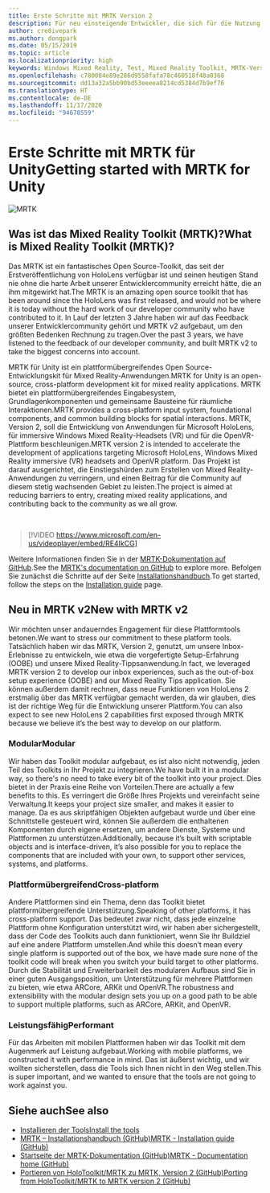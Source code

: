 ```yaml
---
title: Erste Schritte mit MRTK Version 2
description: Für neu einsteigende Entwickler, die sich für die Nutzung des MRTK interessieren
author: cre8ivepark
ms.author: dongpark
ms.date: 05/15/2019
ms.topic: article
ms.localizationpriority: high
keywords: Windows Mixed Reality, Test, Mixed Reality Toolkit, MRTK-Version 2, MRTK, Tools, SDK, HoloLens, HoloLens 2, Mixed Reality-Headset, Windows Mixed Reality-Headset, Virtual Reality-Headset, plattformübergreifend
ms.openlocfilehash: c780084e89e286d9558fafa78c460518f48a0368
ms.sourcegitcommit: dd13a32a5bb90bd53eeeea8214cd5384d7b9ef76
ms.translationtype: HT
ms.contentlocale: de-DE
ms.lasthandoff: 11/17/2020
ms.locfileid: "94678559"
---
```

# <a name="getting-started-with-mrtk-for-unity"></a><span data-ttu-id="0131d-104">Erste Schritte mit MRTK für Unity</span><span class="sxs-lookup"><span data-stu-id="0131d-104">Getting started with MRTK for Unity</span></span>
![MRTK](../../design/images/MRTK_UX_Hero.png)

## <a name="what-is-mixed-reality-toolkit-mrtk"></a><span data-ttu-id="0131d-106">Was ist das Mixed Reality Toolkit (MRTK)?</span><span class="sxs-lookup"><span data-stu-id="0131d-106">What is Mixed Reality Toolkit (MRTK)?</span></span>
<span data-ttu-id="0131d-107">Das MRTK ist ein fantastisches Open Source-Toolkit, das seit der Erstveröffentlichung von HoloLens verfügbar ist und seinen heutigen Stand nie ohne die harte Arbeit unserer Entwicklercommunity erreicht hätte, die an ihm mitgewirkt hat.</span><span class="sxs-lookup"><span data-stu-id="0131d-107">The MRTK is an amazing open source toolkit that has been around since the HoloLens was first released, and would not be where it is today without the hard work of our developer community who have contributed to it.</span></span> <span data-ttu-id="0131d-108">In Lauf der letzten 3 Jahre haben wir auf das Feedback unserer Entwicklercommunity gehört und MRTK v2 aufgebaut, um den größten Bedenken Rechnung zu tragen.</span><span class="sxs-lookup"><span data-stu-id="0131d-108">Over the past 3 years, we have listened to the feedback of our developer community, and built MRTK v2 to take the biggest concerns into account.</span></span>  

<span data-ttu-id="0131d-109">MRTK für Unity ist ein plattformübergreifendes Open Source-Entwicklungskit für Mixed Reality-Anwendungen.</span><span class="sxs-lookup"><span data-stu-id="0131d-109">MRTK for Unity is an open-source, cross-platform development kit for mixed reality applications.</span></span> <span data-ttu-id="0131d-110">MRTK bietet ein plattformübergreifendes Eingabesystem, Grundlagenkomponenten und gemeinsame Bausteine für räumliche Interaktionen.</span><span class="sxs-lookup"><span data-stu-id="0131d-110">MRTK provides a cross-platform input system, foundational components, and common building blocks for spatial interactions.</span></span> <span data-ttu-id="0131d-111">MRTK, Version 2, soll die Entwicklung von Anwendungen für Microsoft HoloLens, für immersive Windows Mixed Reality-Headsets (VR) und für die OpenVR-Plattform beschleunigen.</span><span class="sxs-lookup"><span data-stu-id="0131d-111">MRTK version 2 is intended to accelerate the development of applications targeting Microsoft HoloLens, Windows Mixed Reality immersive (VR) headsets and OpenVR platform.</span></span> <span data-ttu-id="0131d-112">Das Projekt ist darauf ausgerichtet, die Einstiegshürden zum Erstellen von Mixed Reality-Anwendungen zu verringern, und einen Beitrag für die Community auf diesem stetig wachsenden Gebiet zu leisten.</span><span class="sxs-lookup"><span data-stu-id="0131d-112">The project is aimed at reducing barriers to entry, creating mixed reality applications, and contributing back to the community as we all grow.</span></span>

<br>

> [!VIDEO https://www.microsoft.com/en-us/videoplayer/embed/RE4IkCG]

<span data-ttu-id="0131d-113">Weitere Informationen finden Sie in der [MRTK-Dokumentation auf GitHub](https://microsoft.github.io/MixedRealityToolkit-Unity/README.html).</span><span class="sxs-lookup"><span data-stu-id="0131d-113">See the [MRTK's documentation on GitHub](https://microsoft.github.io/MixedRealityToolkit-Unity/README.html) to explore more.</span></span> <span data-ttu-id="0131d-114">Befolgen Sie zunächst die Schritte auf der Seite [Installationshandbuch](https://microsoft.github.io/MixedRealityToolkit-Unity/Documentation/Installation.html).</span><span class="sxs-lookup"><span data-stu-id="0131d-114">To get started, follow the steps on the [Installation guide](https://microsoft.github.io/MixedRealityToolkit-Unity/Documentation/Installation.html) page.</span></span>


## <a name="new-with-mrtk-v2"></a><span data-ttu-id="0131d-115">Neu in MRTK v2</span><span class="sxs-lookup"><span data-stu-id="0131d-115">New with MRTK v2</span></span>
<span data-ttu-id="0131d-116">Wir möchten unser andauerndes Engagement für diese Plattformtools betonen.</span><span class="sxs-lookup"><span data-stu-id="0131d-116">We want to stress our commitment to these platform tools.</span></span>  <span data-ttu-id="0131d-117">Tatsächlich haben wir das MRTK, Version 2, genutzt, um unsere Inbox-Erlebnisse zu entwickeln, wie etwa die vorgefertigte Setup-Erfahrung (OOBE) und unsere Mixed Reality-Tippsanwendung.</span><span class="sxs-lookup"><span data-stu-id="0131d-117">In fact, we leveraged MRTK version 2 to develop our inbox experiences, such as the out-of-box setup experience (OOBE) and our Mixed Reality Tips application.</span></span> <span data-ttu-id="0131d-118">Sie können außerdem damit rechnen, dass neue Funktionen von HoloLens 2 erstmalig über das MRTK verfügbar gemacht werden, da wir glauben, dies ist der richtige Weg für die Entwicklung unserer Plattform.</span><span class="sxs-lookup"><span data-stu-id="0131d-118">You can also expect to see new HoloLens 2 capabilities first exposed through MRTK because we believe it’s the best way to develop on our platform.</span></span> 

### <a name="modular"></a><span data-ttu-id="0131d-119">Modular</span><span class="sxs-lookup"><span data-stu-id="0131d-119">Modular</span></span>
<span data-ttu-id="0131d-120">Wir haben das Toolkit modular aufgebaut, es ist also nicht notwendig, jeden Teil des Toolkits in Ihr Projekt zu integrieren.</span><span class="sxs-lookup"><span data-stu-id="0131d-120">We have built it in a modular way, so there's no need to take every bit of the toolkit into your project.</span></span>  <span data-ttu-id="0131d-121">Dies bietet in der Praxis eine Reihe von Vorteilen.</span><span class="sxs-lookup"><span data-stu-id="0131d-121">There are actually a few benefits to this.</span></span>  <span data-ttu-id="0131d-122">Es verringert die Größe Ihres Projekts und vereinfacht seine Verwaltung.</span><span class="sxs-lookup"><span data-stu-id="0131d-122">It keeps your project size smaller, and makes it easier to manage.</span></span>  <span data-ttu-id="0131d-123">Da es aus skriptfähigen Objekten aufgebaut wurde und über eine Schnittstelle gesteuert wird, können Sie außerdem die enthaltenen Komponenten durch eigene ersetzen, um andere Dienste, Systeme und Plattformen zu unterstützen.</span><span class="sxs-lookup"><span data-stu-id="0131d-123">Additionally, because it’s built with scriptable objects and is interface-driven, it’s also possible for you to replace the components that are included with your own, to support other services, systems, and platforms.</span></span>

### <a name="cross-platform"></a><span data-ttu-id="0131d-124">Plattformübergreifend</span><span class="sxs-lookup"><span data-stu-id="0131d-124">Cross-platform</span></span>
<span data-ttu-id="0131d-125">Andere Plattformen sind ein Thema, denn das Toolkit bietet plattformübergreifende Unterstützung.</span><span class="sxs-lookup"><span data-stu-id="0131d-125">Speaking of other platforms, it has cross-platform support.</span></span>  <span data-ttu-id="0131d-126">Das bedeutet zwar nicht, dass jede einzelne Plattform ohne Konfiguration unterstützt wird, wir haben aber sichergestellt, dass der Code des Toolkits auch dann funktioniert, wenn Sie ihr Buildziel auf eine andere Plattform umstellen.</span><span class="sxs-lookup"><span data-stu-id="0131d-126">And while this doesn’t mean every single platform is supported out of the box, we have made sure none of the toolkit code will break when you switch your build target to other platforms.</span></span>  <span data-ttu-id="0131d-127">Durch die Stabilität und Erweiterbarkeit des modularen Aufbaus sind Sie in einer guten Ausgangsposition, um Unterstützung für mehrere Plattformen zu bieten, wie etwa ARCore, ARKit und OpenVR.</span><span class="sxs-lookup"><span data-stu-id="0131d-127">The robustness and extensibility with the modular design sets you up on a good path to be able to support multiple platforms, such as ARCore, ARKit, and OpenVR.</span></span>

### <a name="performant"></a><span data-ttu-id="0131d-128">Leistungsfähig</span><span class="sxs-lookup"><span data-stu-id="0131d-128">Performant</span></span>
<span data-ttu-id="0131d-129">Für das Arbeiten mit mobilen Plattformen haben wir das Toolkit mit dem Augenmerk auf Leistung aufgebaut.</span><span class="sxs-lookup"><span data-stu-id="0131d-129">Working with mobile platforms, we constructed it with performance in mind.</span></span>  <span data-ttu-id="0131d-130">Das ist äußerst wichtig, und wir wollten sicherstellen, dass die Tools sich Ihnen nicht in den Weg stellen.</span><span class="sxs-lookup"><span data-stu-id="0131d-130">This is super important, and we wanted to ensure that the tools are not going to work against you.</span></span>

## <a name="see-also"></a><span data-ttu-id="0131d-131">Siehe auch</span><span class="sxs-lookup"><span data-stu-id="0131d-131">See also</span></span>
* [<span data-ttu-id="0131d-132">Installieren der Tools</span><span class="sxs-lookup"><span data-stu-id="0131d-132">Install the tools</span></span>](../install-the-tools.md)
* [<span data-ttu-id="0131d-133">MRTK – Installationshandbuch (GitHub)</span><span class="sxs-lookup"><span data-stu-id="0131d-133">MRTK - Installation guide (GitHub)</span></span>](https://microsoft.github.io/MixedRealityToolkit-Unity/Documentation/Installation.html)
* [<span data-ttu-id="0131d-134">Startseite der MRTK-Dokumentation (GitHub)</span><span class="sxs-lookup"><span data-stu-id="0131d-134">MRTK - Documentation home (GitHub)</span></span>](https://microsoft.github.io/MixedRealityToolkit-Unity/README.html)
* [<span data-ttu-id="0131d-135">Portieren von HoloToolkit/MRTK zu MRTK, Version 2 (GitHub)</span><span class="sxs-lookup"><span data-stu-id="0131d-135">Porting from HoloToolkit/MRTK to MRTK version 2 (GitHub)</span></span>](https://microsoft.github.io/MixedRealityToolkit-Unity/Documentation/HTKToMRTKPortingGuide.html)
